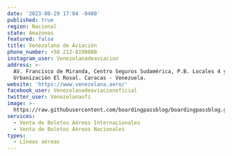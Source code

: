 ```yaml
---
date: '2023-08-29 17:04 -0400'
published: true
region: Nacional
state: Amazonas
featured: false
title: Venezolana de Aviación
phone_number: +58 212-8190600
instagram_user: Venezolanadeaviacion
address: >-
  AV. Francisco de Miranda, Centro Seguros Sudamérica, P.B. Locales 4 y 5.
  Urbanización El Rosal. Caracas - Venezuela.
website: 'https://www.venezolana.aero/'
facebook_user: Venezolanadeaviacionoficial
twitter_user: Venezolanaofi
image: >-
  https://raw.githubusercontent.com/boardingpassblog/boardingpassblog.github.io/main/assets/images/Venezolana-Airlines-Logo.jpg
services:
  - Venta de Boletos Aéreos Internacionales
  - Venta de Boletos Aéreos Nacionales
types:
  - Líneas aéreas
---
```


